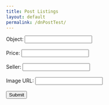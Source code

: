 ```yaml
---
title: Post Listings
layout: default
permalink: /dnPostTest/
---
```



<html>
<body>
  <form onsubmit="javascript:handleClick();return false">
  <label for="object">Object:</label>
  <input type="text" id="object" name="object"><br><br>
  <label for="price">Price:</label>
  <input type="text" id="price" name="price"><br><br>
  <label for="seller">Seller:</label>
  <input type="text" id="seller" name="seller"><br><br>
  <label for="imageURL">Image URL:</label>
  <input type="text" id="imageURL" name="imageURL"><br><br>
  <input type="submit" value="Submit">
</form>
</body>
<script>
	function handleClick() {
	
		if (window.confirm('Click ok to view your listing')) 
		{
		window.location.href='https://pranaviinukurti.github.io/DelNorteMarketPlace/marketplace/';
		};;
	
	console.log("test");
		var requestOptions = {
		method: 'POST',
		redirect: 'follow'
		};
		
		const item = document.getElementById("object").value;
		const price = document.getElementById("price").value;
		const seller = document.getElementById("seller").value;
		const imageURL = '&url=' + encodeURIComponent(document.getElementById("imageURL").value);
		

		fetch(`https://womeninstem.tk/api/listings/create/${item}/${price}/${seller}/${imageURL}`, requestOptions)
	}
</script>
</html>